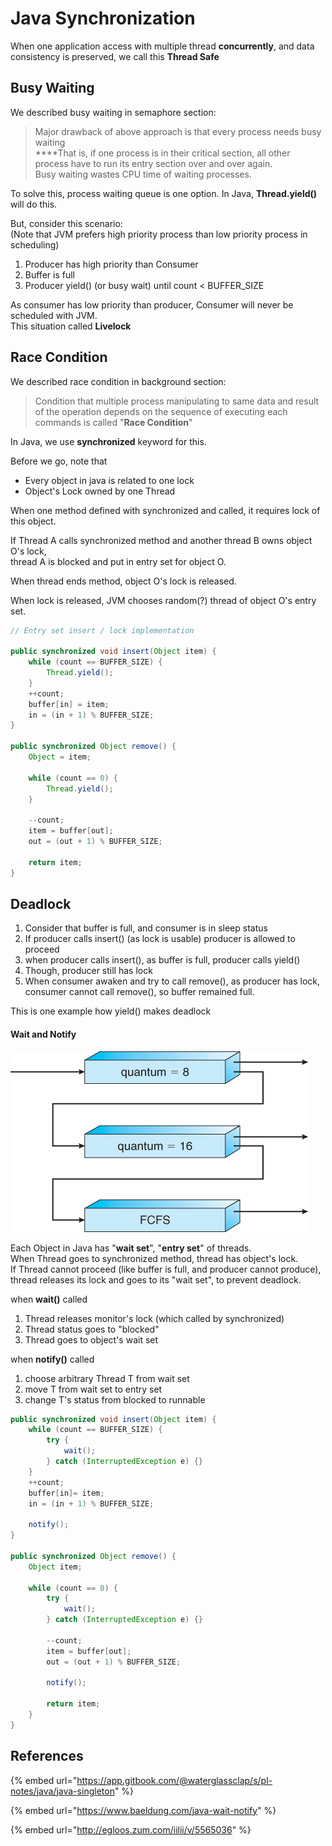 # Java Synchronization

When one application access with multiple thread **concurrently**, and data consistency is preserved, we call this **Thread Safe**

## **Busy Waiting**

We described busy waiting in semaphore section:

> Major drawback of above approach is that every process needs busy waiting  
> ****That is, if one process is in their critical section, all other process have to run its entry section over and over again.  
> Busy waiting wastes CPU time of waiting processes.

To solve this, process waiting queue is one option. In Java, **Thread.yield\(\)** will do this.

But, consider this scenario:  
\(Note that JVM prefers high priority process than low priority process in scheduling\)

1. Producer has high priority than Consumer
2. Buffer is full
3. Producer yield\(\) \(or busy wait\) until count &lt; BUFFER\_SIZE

As consumer has low priority than producer, Consumer will never be scheduled with JVM.  
This situation called **Livelock**

## Race Condition

We described race condition in background section:

> Condition that multiple process manipulating to same data and result of the operation depends on the sequence of executing each commands is called "**Race Condition**"

In Java, we use **synchronized** keyword for this.

Before we go, note that

* Every object in java is related to one lock
* Object's Lock owned by one Thread

When one method defined with synchronized and called, it requires lock of this object.

If Thread A calls synchronized method and another thread B owns object O's lock,  
thread A is blocked and put in entry set for object O.

When thread ends method, object O's lock is released.

When lock is released, JVM chooses random\(?\) thread of object O's entry set.

```java
// Entry set insert / lock implementation

public synchronized void insert(Object item) {
    while (count == BUFFER_SIZE) {
        Thread.yield();
    }
    ++count;
    buffer[in] = item;
    in = (in + 1) % BUFFER_SIZE;
}

public synchronized Object remove() {
    Object = item;
    
    while (count == 0) {
        Thread.yield();
    }
    
    --count;
    item = buffer[out];
    out = (out + 1) % BUFFER_SIZE;
    
    return item;
}
```

## Deadlock

1. Consider that buffer is full, and consumer is in sleep status
2. If producer calls insert\(\) \(as lock is usable\) producer is allowed to proceed
3. when producer calls insert\(\), as buffer is full, producer calls yield\(\)
4. Though, producer still has lock
5. When consumer awaken and try to call remove\(\), as producer has lock, consumer cannot call remove\(\), so buffer remained full.

This is one example how yield\(\) makes deadlock

#### Wait and Notify

![](../.gitbook/assets/image%20%2811%29.png)

Each Object in Java has "**wait set**", "**entry set**" of threads.  
When Thread goes to synchronized method, thread has object's lock.  
If Thread cannot proceed \(like buffer is full, and producer cannot produce\), thread releases its lock and goes to its "wait set", to prevent deadlock.

  
when **wait\(\)** called

1. Thread releases monitor's lock \(which called by synchronized\)
2. Thread status goes to "blocked"
3. Thread goes to object's wait set

when **notify\(\)** called

1. choose arbitrary Thread T from wait set
2. move T from wait set to entry set
3. change T's status from blocked to runnable



```java
public synchronized void insert(Object item) {
    while (count == BUFFER_SIZE) {
        try {
            wait();
        } catch (InterruptedException e) {}
    }
    ++count;
    buffer[in]= item;
    in = (in + 1) % BUFFER_SIZE;
    
    notify();
}

public synchronized Object remove() {
    Object item;
    
    while (count == 0) {
        try {
            wait();
        } catch (InterruptedException e) {}
        
        --count;
        item = buffer[out];
        out = (out + 1) % BUFFER_SIZE;
        
        notify();
        
        return item;
    }
}
```







## References

{% embed url="https://app.gitbook.com/@waterglassclap/s/pl-notes/java/java-singleton" %}

{% embed url="https://www.baeldung.com/java-wait-notify" %}

{% embed url="http://egloos.zum.com/iilii/v/5565036" %}







